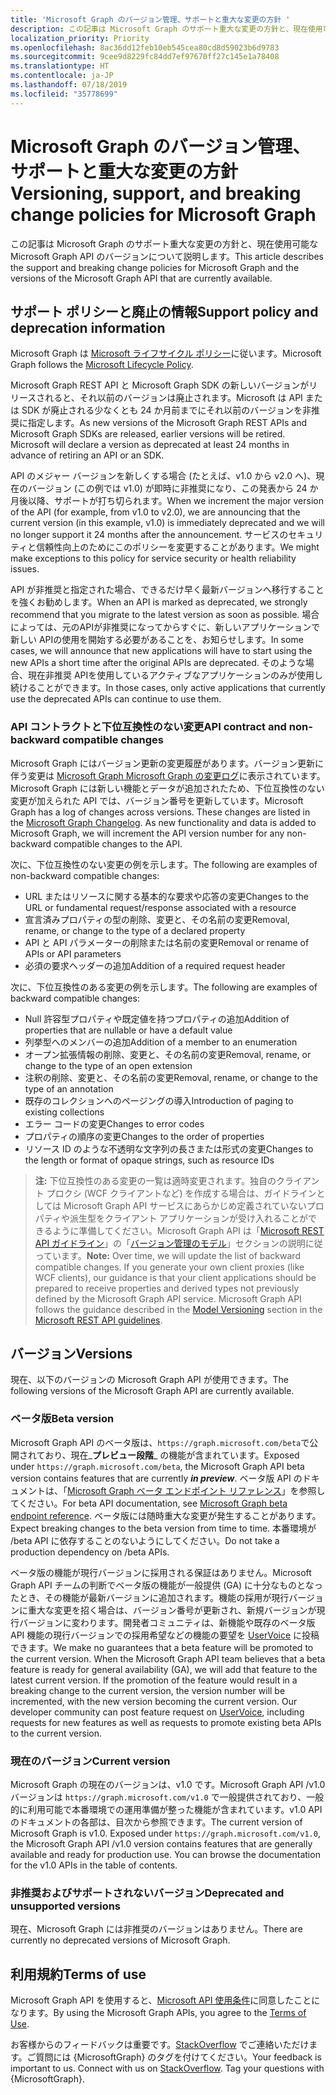 ```yaml
---
title: 'Microsoft Graph のバージョン管理、サポートと重大な変更の方針 '
description: この記事は Microsoft Graph のサポート重大な変更の方針と、現在使用可能な Microsoft Graph API のバージョンについて説明します。
localization_priority: Priority
ms.openlocfilehash: 8ac36dd12feb10eb545cea80cd8d59023b6d9783
ms.sourcegitcommit: 9cee9d8229fc84dd7ef97670ff27c145e1a78408
ms.translationtype: HT
ms.contentlocale: ja-JP
ms.lasthandoff: 07/18/2019
ms.locfileid: "35778699"
---
```

# <a name="versioning-support-and-breaking-change-policies-for-microsoft-graph"></a><span data-ttu-id="17564-103">Microsoft Graph のバージョン管理、サポートと重大な変更の方針</span><span class="sxs-lookup"><span data-stu-id="17564-103">Versioning, support, and breaking change policies for Microsoft Graph</span></span>

<span data-ttu-id="17564-104">この記事は Microsoft Graph のサポート重大な変更の方針と、現在使用可能な Microsoft Graph API のバージョンについて説明します。</span><span class="sxs-lookup"><span data-stu-id="17564-104">This article describes the support and breaking change policies for Microsoft Graph and the versions of the Microsoft Graph API that are currently available.</span></span>

## <a name="support-policy-and-deprecation-information"></a><span data-ttu-id="17564-105">サポート ポリシーと廃止の情報</span><span class="sxs-lookup"><span data-stu-id="17564-105">Support policy and deprecation information</span></span>

<span data-ttu-id="17564-106">Microsoft Graph は [Microsoft ライフサイクル ポリシー](https://support.microsoft.com/en-us/lifecycle)に従います。</span><span class="sxs-lookup"><span data-stu-id="17564-106">Microsoft Graph follows the [Microsoft Lifecycle Policy](https://support.microsoft.com/en-us/lifecycle).</span></span>

<span data-ttu-id="17564-p101">Microsoft Graph REST API と Microsoft Graph SDK の新しいバージョンがリリースされると、それ以前のバージョンは廃止されます。Microsoft は API または SDK が廃止される少なくとも 24 か月前までにそれ以前のバージョンを非推奨に指定します。</span><span class="sxs-lookup"><span data-stu-id="17564-p101">As new versions of the Microsoft Graph REST APIs and Microsoft Graph SDKs are released, earlier versions will be retired. Microsoft will declare a version as deprecated at least 24 months in advance of retiring an API or an SDK.</span></span>

<span data-ttu-id="17564-109">API のメジャー バージョンを新しくする場合 (たとえば、v1.0 から v2.0 へ)、現在のバージョン (この例では v1.0) が即時に非推奨になり、この発表から 24 か月後以降、サポートが打ち切られます。</span><span class="sxs-lookup"><span data-stu-id="17564-109">When we increment the major version of the API (for example, from v1.0 to v2.0), we are announcing that the current version (in this example, v1.0) is immediately deprecated and we will no longer support it 24 months after the announcement.</span></span> <span data-ttu-id="17564-110">サービスのセキュリティと信頼性向上のためにこのポリシーを変更することがあります。</span><span class="sxs-lookup"><span data-stu-id="17564-110">We might make exceptions to this policy for service security or health reliability issues.</span></span>

<span data-ttu-id="17564-111">API が非推奨と指定された場合、できるだけ早く最新バージョンへ移行することを強くお勧めします。</span><span class="sxs-lookup"><span data-stu-id="17564-111">When an API is marked as deprecated, we strongly recommend that you migrate to the latest version as soon as possible.</span></span> <span data-ttu-id="17564-112">場合によっては、元のAPIが非推奨になってからすぐに、新しいアプリケーションで新しい APIの使用を開始する必要があることを、お知らせします。</span><span class="sxs-lookup"><span data-stu-id="17564-112">In some cases, we will announce that new applications will have to start using the new APIs a short time after the original APIs are deprecated.</span></span> <span data-ttu-id="17564-113">そのような場合、現在非推奨 APIを使用しているアクティブなアプリケーションのみが使用し続けることができます。</span><span class="sxs-lookup"><span data-stu-id="17564-113">In those cases, only active applications that currently use the deprecated APIs can continue to use them.</span></span>

### <a name="api-contract-and-non-backward-compatible-changes"></a><span data-ttu-id="17564-114">API コントラクトと下位互換性のない変更</span><span class="sxs-lookup"><span data-stu-id="17564-114">API contract and non-backward compatible changes</span></span>

<span data-ttu-id="17564-p104">Microsoft Graph にはバージョン更新の変更履歴があります。バージョン更新に伴う変更は [Microsoft Graph Microsoft Graph の変更ログ](changelog.md)に表示されています。Microsoft Graph には新しい機能とデータが追加されたため、下位互換性のない変更が加えられた API では、バージョン番号を更新しています。</span><span class="sxs-lookup"><span data-stu-id="17564-p104">Microsoft Graph has a log of changes across versions. These changes are listed in the [Microsoft Graph Changelog](changelog.md). As new functionality and data is added to Microsoft Graph, we will increment the API version number for any non-backward compatible changes to the API.</span></span>

<span data-ttu-id="17564-118">次に、下位互換性のない変更の例を示します。</span><span class="sxs-lookup"><span data-stu-id="17564-118">The following are examples of non-backward compatible changes:</span></span>

- <span data-ttu-id="17564-119">URL またはリソースに関する基本的な要求や応答の変更</span><span class="sxs-lookup"><span data-stu-id="17564-119">Changes to the URL or fundamental request/response associated with a resource</span></span>
- <span data-ttu-id="17564-120">宣言済みプロパティの型の削除、変更と、その名前の変更</span><span class="sxs-lookup"><span data-stu-id="17564-120">Removal, rename, or change to the type of a declared property</span></span>
- <span data-ttu-id="17564-121">API と API パラメーターの削除または名前の変更</span><span class="sxs-lookup"><span data-stu-id="17564-121">Removal or rename of APIs or API parameters</span></span>
- <span data-ttu-id="17564-122">必須の要求ヘッダーの追加</span><span class="sxs-lookup"><span data-stu-id="17564-122">Addition of a required request header</span></span>

<span data-ttu-id="17564-123">次に、下位互換性のある変更の例を示します。</span><span class="sxs-lookup"><span data-stu-id="17564-123">The following are examples of backward compatible changes:</span></span>

- <span data-ttu-id="17564-124">Null 許容型プロパティや既定値を持つプロパティの追加</span><span class="sxs-lookup"><span data-stu-id="17564-124">Addition of properties that are nullable or have a default value</span></span>
- <span data-ttu-id="17564-125">列挙型へのメンバーの追加</span><span class="sxs-lookup"><span data-stu-id="17564-125">Addition of a member to an enumeration</span></span>
- <span data-ttu-id="17564-126">オープン拡張情報の削除、変更と、その名前の変更</span><span class="sxs-lookup"><span data-stu-id="17564-126">Removal, rename, or change to the type of an open extension</span></span>
- <span data-ttu-id="17564-127">注釈の削除、変更と、その名前の変更</span><span class="sxs-lookup"><span data-stu-id="17564-127">Removal, rename, or change to the type of an annotation</span></span>
- <span data-ttu-id="17564-128">既存のコレクションへのページングの導入</span><span class="sxs-lookup"><span data-stu-id="17564-128">Introduction of paging to existing collections</span></span>
- <span data-ttu-id="17564-129">エラー コードの変更</span><span class="sxs-lookup"><span data-stu-id="17564-129">Changes to error codes</span></span>
- <span data-ttu-id="17564-130">プロパティの順序の変更</span><span class="sxs-lookup"><span data-stu-id="17564-130">Changes to the order of properties</span></span>
- <span data-ttu-id="17564-131">リソース ID のような不透明な文字列の長さまたは形式の変更</span><span class="sxs-lookup"><span data-stu-id="17564-131">Changes to the length or format of opaque strings, such as resource IDs</span></span>

><span data-ttu-id="17564-p105">**注:** 下位互換性のある変更の一覧は適時変更されます。独自のクライアント プロクシ (WCF クライアントなど) を作成する場合は、ガイドラインとしては Microsoft Graph API サービスにあらかじめ定義されていないプロパティや派生型をクライアント アプリケーションが受け入れることができるように準備してください。Microsoft Graph API は「[Microsoft REST API ガイドライン](https://github.com/microsoft/api-guidelines/)」の「[バージョン管理のモデル](https://github.com/Microsoft/api-guidelines/blob/master/Guidelines.md#12-versioning)」セクションの説明に従っています。</span><span class="sxs-lookup"><span data-stu-id="17564-p105">**Note:** Over time, we will update the list of backward compatible changes. If you generate your own client proxies (like WCF clients), our guidance is that your client applications should be prepared to receive properties and derived types not previously defined by the Microsoft Graph API service. Microsoft Graph API follows the guidance described in the [Model Versioning](https://github.com/Microsoft/api-guidelines/blob/master/Guidelines.md#12-versioning) section in the [Microsoft REST API guidelines](https://github.com/microsoft/api-guidelines/).</span></span>

## <a name="versions"></a><span data-ttu-id="17564-135">バージョン</span><span class="sxs-lookup"><span data-stu-id="17564-135">Versions</span></span>

<span data-ttu-id="17564-136">現在、以下のバージョンの Microsoft Graph API が使用できます。</span><span class="sxs-lookup"><span data-stu-id="17564-136">The following versions of the Microsoft Graph API are currently available.</span></span>

### <a name="beta-version"></a><span data-ttu-id="17564-137">ベータ版</span><span class="sxs-lookup"><span data-stu-id="17564-137">Beta version</span></span>
<span data-ttu-id="17564-138">Microsoft Graph API のベータ版は、`https://graph.microsoft.com/beta`で公開されており、現在_**プレビュー段階**_ の機能が含まれています。</span><span class="sxs-lookup"><span data-stu-id="17564-138">Exposed under `https://graph.microsoft.com/beta`, the Microsoft Graph API beta version contains features that are currently _**in preview**_.</span></span> <span data-ttu-id="17564-139">ベータ版 API のドキュメントは、「[Microsoft Graph ベータ エンドポイント リファレンス](/graph/api/overview?view=graph-rest-beta)」を参照してください。</span><span class="sxs-lookup"><span data-stu-id="17564-139">For beta API documentation, see [Microsoft Graph beta endpoint reference](/graph/api/overview?view=graph-rest-beta).</span></span> <span data-ttu-id="17564-140">ベータ版には随時重大な変更が発生することがあります。</span><span class="sxs-lookup"><span data-stu-id="17564-140">Expect breaking changes to the beta version from time to time.</span></span> <span data-ttu-id="17564-141">本番環境が /beta API に依存することのないようにしてください。</span><span class="sxs-lookup"><span data-stu-id="17564-141">Do not take a production dependency on /beta APIs.</span></span>

<span data-ttu-id="17564-p107">ベータ版の機能が現行バージョンに採用される保証はありません。Microsoft Graph API チームの判断でベータ版の機能が一般提供 (GA) に十分なものとなったとき、その機能が最新バージョンに追加されます。機能の採用が現行バージョンに重大な変更を招く場合は、バージョン番号が更新され、新規バージョンが現行バージョンに変わります。開発者コミュニティは、新機能や既存のベータ版 API 機能の現行バージョンでの採用希望などの機能の要望を [UserVoice](https://officespdev.uservoice.com/) に投稿できます。</span><span class="sxs-lookup"><span data-stu-id="17564-p107">We make no guarantees that a beta feature will be promoted to the current version. When the Microsoft Graph API team believes that a beta feature is ready for general availability (GA), we will add that feature to the latest current version. If the promotion of the feature would result in a breaking change to the current version, the version number will be incremented, with the new version becoming the current version. Our developer community can post feature request on [UserVoice](https://officespdev.uservoice.com/), including requests for new features as well as requests to promote existing beta APIs to the current version.</span></span>

### <a name="current-version"></a><span data-ttu-id="17564-146">現在のバージョン</span><span class="sxs-lookup"><span data-stu-id="17564-146">Current version</span></span>

<span data-ttu-id="17564-p108">Microsoft Graph の現在のバージョンは、v1.0 です。Microsoft Graph API /v1.0 バージョンは `https://graph.microsoft.com/v1.0` で一般提供されており、一般的に利用可能で本番環境での運用準備が整った機能が含まれています。v1.0 API のドキュメントの各部は、目次から参照できます。</span><span class="sxs-lookup"><span data-stu-id="17564-p108">The current version of Microsoft Graph is v1.0. Exposed under `https://graph.microsoft.com/v1.0`, the Microsoft Graph API /v1.0 version contains features that are generally available and ready for production use. You can browse the documentation for the v1.0 APIs in the table of contents.</span></span>

### <a name="deprecated-and-unsupported-versions"></a><span data-ttu-id="17564-150">非推奨およびサポートされないバージョン</span><span class="sxs-lookup"><span data-stu-id="17564-150">Deprecated and unsupported versions</span></span>

<span data-ttu-id="17564-151">現在、Microsoft Graph には非推奨のバージョンはありません。</span><span class="sxs-lookup"><span data-stu-id="17564-151">There are currently no deprecated versions of Microsoft Graph.</span></span>

## <a name="terms-of-use"></a><span data-ttu-id="17564-152">利用規約</span><span class="sxs-lookup"><span data-stu-id="17564-152">Terms of use</span></span>

<span data-ttu-id="17564-153">Microsoft Graph API を使用すると、[Microsoft API 使用条件](/legal/microsoft-apis/terms-of-use?context=/graph/context)に同意したことになります。</span><span class="sxs-lookup"><span data-stu-id="17564-153">By using the Microsoft Graph APIs, you agree to the [Terms of Use](/legal/microsoft-apis/terms-of-use?context=/graph/context).</span></span>

<span data-ttu-id="17564-p109">お客様からのフィードバックは重要です。[StackOverflow](https://stackoverflow.com/questions/tagged/microsoftgraph?sort=newest) でご連絡いただけます。ご質問には {MicrosoftGraph} のタグを付けてください。</span><span class="sxs-lookup"><span data-stu-id="17564-p109">Your feedback is important to us. Connect with us on [StackOverflow](https://stackoverflow.com/questions/tagged/microsoftgraph?sort=newest). Tag your questions with {MicrosoftGraph}.</span></span>
